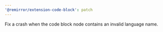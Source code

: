 ```yaml
---
'@remirror/extension-code-block': patch
---
```


Fix a crash when the code block node contains an invalid language name.
